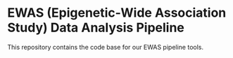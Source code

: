 # EWAS (Epigenetic-Wide Association Study)  Data Analysis Pipeline

This repository contains the code base for our EWAS pipeline tools.
